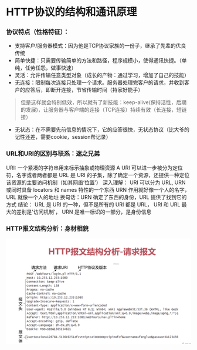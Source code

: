 # HTTP协议的结构和通讯原理

### 协议特点（性格特征）：
- 支持客户/服务器模式：因为他是TCP协议家族的一份子，继承了先辈的优良传统
- 简单快捷：只需要传输简单的方法和路径，程序规模小，使得通讯快捷。（单纯，任劳任怨，做事快速）
- 灵活：允许传输任意类型对象（成长的产物：通过学习，增加了自己的技能）
- 无连接：限制每次连接只处理一个请求。服务器处理完客户的请求，并收到客户的应答后，即断开连接，节省传输时间（持家好能手）
>但是这样就会特别低效，所以就有了新技能：keep-alive(保持活性，后期的发展)，让服务器与客户端的连接（TCP连接）持续有效（长连接，短链接）
- 无状态：在不需要先前信息的情况下，它的应答很快，无状态协议（比大爷的记性还差，需要cookie，session帮记录）

### URL和URI的区别与联系：迷之兄弟
URI: 一个紧凑的字符串用来标示抽象或物理资源
A URI 可以进一步被分为定位符，名字或者两者都是
URL 是 URI 的子集，除了确定一个资源，还提供一种定位该资源的主要访问机制（如其网络‘位置’）
深入理解：
URI 可以分为 URL, URN 或同时具备 locators 和 names 特性的一个东西
URN 作用就好像一个人的名字，URL 就像一个人的地址
换句话：URN 确定了东西的身份，URL 提供了找到它的方式
结论：
URL 是 URI 的一种，但不是所有的 URI 都是 URL，
URI 和 URL 最大的差别是'访问机制'，
URN 是唯一标识的一部分，是身份信息

### HTTP报文结构分析：身材相貌
![HTTP报文结构](./img/HTTP报文结构.jpg)


